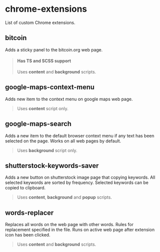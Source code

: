 # chrome-extensions
List of custom Chrome extensions.

## bitcoin
Adds a sticky panel to the bitcoin.org web page.
> #### Has TS and SCSS support
> Uses **content** and **background** scripts.

## google-maps-context-menu
Adds new item to the context menu on google maps web page.
> Uses **content** script only.

## google-maps-search
Adds a new item to the default browser context menu if any text has been selected on the page. Works on all web pages by default.
> Uses **background** script only.

## shutterstock-keywords-saver
Adds a new button on shutterstock image page that copying keywords. All selected keywords are sorted by frequency. Selected keywords can be copied to clipboard.
> Uses **content**, **background** and **popup** scripts.

## words-replacer
Replaces all words on the web page with other words. Rules for replacement specified in the file. Runs on active web page after extension icon has been clicked.
> Uses **content** and **background** scripts.
